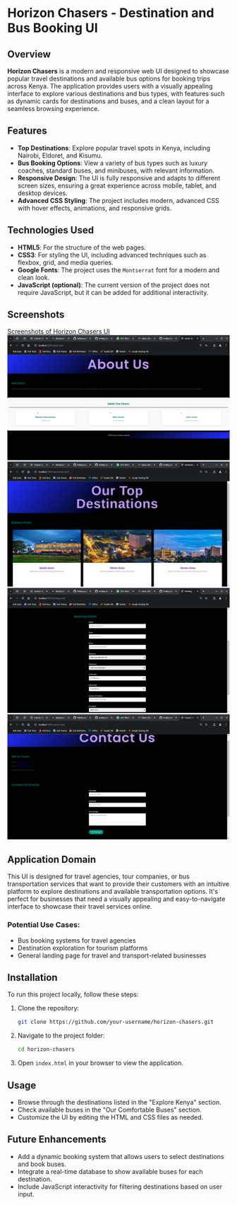 # Horizon Chasers - Destination and Bus Booking UI

## Overview

**Horizon Chasers** is a modern and responsive web UI designed to showcase popular travel destinations and available bus options for booking trips across Kenya. The application provides users with a visually appealing interface to explore various destinations and bus types, with features such as dynamic cards for destinations and buses, and a clean layout for a seamless browsing experience.

## Features

- **Top Destinations**: Explore popular travel spots in Kenya, including Nairobi, Eldoret, and Kisumu.
- **Bus Booking Options**: View a variety of bus types such as luxury coaches, standard buses, and minibuses, with relevant information.
- **Responsive Design**: The UI is fully responsive and adapts to different screen sizes, ensuring a great experience across mobile, tablet, and desktop devices.
- **Advanced CSS Styling**: The project includes modern, advanced CSS with hover effects, animations, and responsive grids.

## Technologies Used

- **HTML5**: For the structure of the web pages.
- **CSS3**: For styling the UI, including advanced techniques such as flexbox, grid, and media queries.
- **Google Fonts**: The project uses the `Montserrat` font for a modern and clean look.
- **JavaScript (optional)**: The current version of the project does not require JavaScript, but it can be added for additional interactivity.
  
## Screenshots

[Screenshots of Horizon Chasers UI](./output_screenshot.png)
![Screenshot 1](./Screenshot1.png)  
![Screenshot 2](./Screenshot2.png)  
![Screenshot 3](./Screenshot3.png)  
![Screenshot 4](./Screenshot4.png)  

## Application Domain

This UI is designed for travel agencies, tour companies, or bus transportation services that want to provide their customers with an intuitive platform to explore destinations and available transportation options. It's perfect for businesses that need a visually appealing and easy-to-navigate interface to showcase their travel services online.

### Potential Use Cases:
- Bus booking systems for travel agencies
- Destination exploration for tourism platforms
- General landing page for travel and transport-related businesses

## Installation

To run this project locally, follow these steps:

1. Clone the repository:
    ```bash
    git clone https://github.com/your-username/horizon-chasers.git
    ```
2. Navigate to the project folder:
    ```bash
    cd horizon-chasers
    ```
3. Open `index.html` in your browser to view the application.

## Usage

- Browse through the destinations listed in the "Explore Kenya" section.
- Check available buses in the "Our Comfortable Buses" section.
- Customize the UI by editing the HTML and CSS files as needed.

## Future Enhancements

- Add a dynamic booking system that allows users to select destinations and book buses.
- Integrate a real-time database to show available buses for each destination.
- Include JavaScript interactivity for filtering destinations based on user input.
